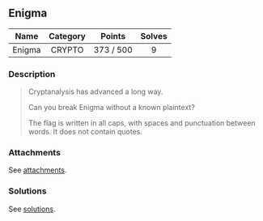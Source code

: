 ## Enigma

|  Name  |  Category  |  Points  |  Solves  |
| :----: | :----: | :----: | :----: |
|  Enigma  |  CRYPTO  |  373 / 500  |  9  |

### Description
> Cryptanalysis has advanced a long way.
> 
> Can you break Enigma without a known plaintext?
> 
> The flag is written in all caps, with spaces and punctuation between words. It does not contain quotes.

### Attachments
See [attachments](https://github.com/roadicing/ctf-writeups/tree/main/2022/googlectf/enigma/attachments).

### Solutions
See [solutions](https://github.com/roadicing/ctf-writeups/tree/main/2022/googlectf/enigma/solutions).
